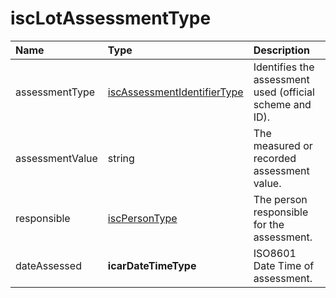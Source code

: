 # iscLotAssessmentType
Name | Type | Description
:--- | :--- | :----------
assessmentType | [iscAssessmentIdentifierType](https://github.com/integritysystemscompany/animal_schema/blob/master/types/iscAssessmentIdentifierType.json) | Identifies the assessment used (official scheme and ID).
assessmentValue | string | The measured or recorded assessment value.
responsible | [iscPersonType](https://github.com/integritysystemscompany/animal_schema/blob/master/types/iscPersonType.json) | The person responsible for the assessment.
dateAssessed | **icarDateTimeType** | ISO8601 Date Time of assessment.